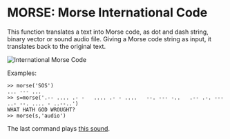 # MORSE: Morse International Code
This function translates a text into Morse code, as dot and dash string, binary vector or sound audio file. Giving a Morse code string as input, it translates back to the original text.

![International Morse Code](https://upload.wikimedia.org/wikipedia/commons/e/e9/International_Morse_code.png)

Examples:
```
>> morse('SOS')
... --- ...
>> s=morse('.-- .... .- -   .... .- - ....   --. --- -..   .-- .-. --- ..- --. .... - ..--..')
WHAT HATH GOD WROUGHT?
>> morse(s,'audio')
```
The last command plays [this sound](morse.ogg).
